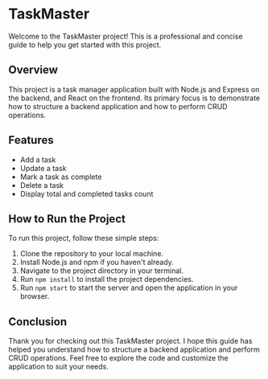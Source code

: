 # TaskMaster

Welcome to the TaskMaster project! This is a professional and concise guide to help you get started with this project.

## Overview

This project is a task manager application built with Node.js and Express on the backend, and React on the frontend. Its primary focus is to demonstrate how to structure a backend application and how to perform CRUD operations.

## Features

- Add a task
- Update a task
- Mark a task as complete
- Delete a task
- Display total and completed tasks count

## How to Run the Project

To run this project, follow these simple steps:

1. Clone the repository to your local machine.
2. Install Node.js and npm if you haven't already.
3. Navigate to the project directory in your terminal.
4. Run `npm install` to install the project dependencies.
5. Run `npm start` to start the server and open the application in your browser.

## Conclusion

Thank you for checking out this TaskMaster project. I hope this guide has helped you understand how to structure a backend application and perform CRUD operations. Feel free to explore the code and customize the application to suit your needs.
